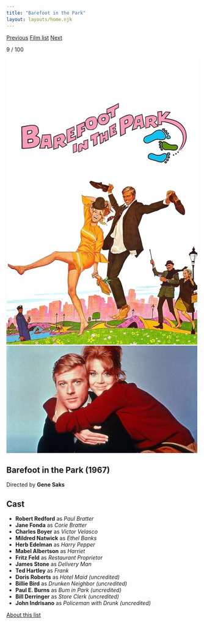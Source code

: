 ```yaml
---
title: "Barefoot in the Park"
layout: layouts/home.njk
---
```


<nav class="films">
  <a class="prev" href="../breathless">Previous</a>
  <a href="../">Film list</a>
  <a class="next" href="../in-the-heat-of-the-night">Next</a>
</nav>

<p>9 / 100</p>

<article class="film">
  <div class="backdrop-and-poster">
    <img class="poster" src="../films/posters/barefoot-in-the-park.jpg" alt="">
    <img class="backdrop" src="../films/backdrops/barefoot-in-the-park.jpg" alt="">
  </div>

  <h1>Barefoot in the Park (1967)</h1>

  <p class="director">
    Directed by <strong>Gene Saks</strong>
  </p>


  <h2>
    Cast
  </h2>
  <ul>
    <li><strong>Robert Redford</strong> as <em>Paul Bratter</em></li>
<li><strong>Jane Fonda</strong> as <em>Corie Bratter</em></li>
<li><strong>Charles Boyer</strong> as <em>Victor Velasco</em></li>
<li><strong>Mildred Natwick</strong> as <em>Ethel Banks</em></li>
<li><strong>Herb Edelman</strong> as <em>Harry Pepper</em></li>
<li><strong>Mabel Albertson</strong> as <em>Harriet</em></li>
<li><strong>Fritz Feld</strong> as <em>Restaurant Proprietor</em></li>
<li><strong>James Stone</strong> as <em>Delivery Man</em></li>
<li><strong>Ted Hartley</strong> as <em>Frank</em></li>
<li><strong>Doris Roberts</strong> as <em>Hotel Maid (uncredited)</em></li>
<li><strong>Billie Bird</strong> as <em>Drunken Neighbor (uncredited)</em></li>
<li><strong>Paul E. Burns</strong> as <em>Bum in Park (uncredited)</em></li>
<li><strong>Bill Derringer</strong> as <em>Store Clerk (uncredited)</em></li>
<li><strong>John Indrisano</strong> as <em>Policeman with Drunk (uncredited)</em></li>
  </ul>
</article>
<footer>
  <a href="../about">About this list</a>
</footer>
